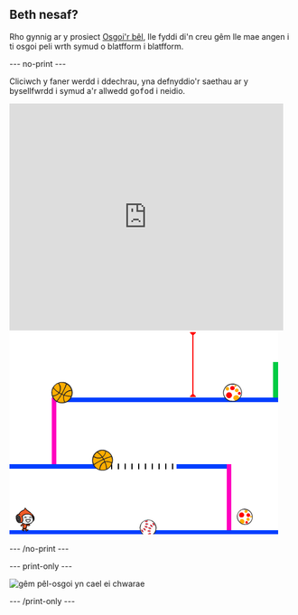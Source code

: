 ## Beth nesaf?

Rho gynnig ar y prosiect [Osgoi'r bêl](https://projects.raspberrypi.org/cy-GB/projects/dodgeball?utm_source=pathway&utm_medium=whatnext&utm_campaign=projects), lle fyddi di'n creu gêm lle mae angen i ti osgoi peli wrth symud o blatfform i blatfform.

--- no-print ---

Cliciwch y faner werdd i ddechrau, yna defnyddio'r saethau ar y bysellfwrdd i symud a'r allwedd <kbd>gofod</kbd> i neidio.

<div class="scratch-preview">
  <iframe allowtransparency="true" width="485" height="402" src="https://scratch.mit.edu/projects/embed/251809924/?autostart=false" frameborder="0" scrolling="no"></iframe>
  <img src="images/dodge-final.png">
</div>

--- /no-print ---

--- print-only ---

![gêm pêl-osgoi yn cael ei chwarae](images/dodgeball-showcase.png)

--- /print-only ---